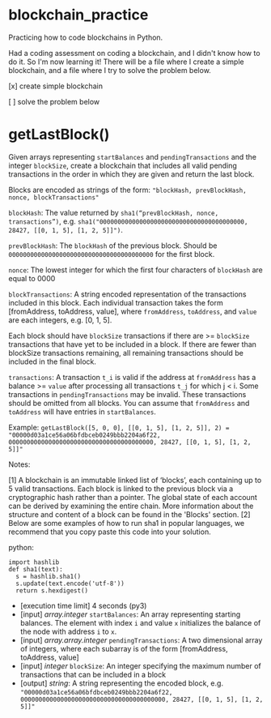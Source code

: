 # blockchain_practice
Practicing how to code blockchains in Python.

Had a coding assessment on coding a blockchain, and I didn't know how to do it. So I'm now learning it!
There will be a file where I create a simple blockchain, and a file where I try to solve the problem below.

[x] create simple blockchain

[ ] solve the problem below

# getLastBlock()

Given arrays representing `startBalances` and `pendingTransactions` and the integer `blockSize`, create a blockchain that includes all valid pending transactions in the order in which they are given and return the last block.

Blocks are encoded as strings of the form: `"blockHash, prevBlockHash, nonce, blockTransactions"`

`blockHash`: The value returned by `sha1(“prevBlockHash, nonce, transactions”)`, e.g. `sha1("0000000000000000000000000000000000000000, 28427, [[0, 1, 5], [1, 2, 5]]")`.

`prevBlockHash`: The `blockHash` of the previous block. Should be `0000000000000000000000000000000000000000` for the first block.

`nonce`: The lowest integer for which the first four characters of `blockHash` are equal to 0000

`blockTransactions`: A string encoded representation of the transactions included in this block. Each individual transaction takes the form [fromAddress, toAddress, value], where `fromAddress`, `toAddress`, and `value` are each integers, e.g. [0, 1, 5].

Each block should have `blockSize` transactions if there are >= `blockSize` transactions that have yet to be included in a block. If there are fewer than blockSize transactions remaining, all remaining transactions should be included in the final block.

`transactions`: A transaction `t_i` is valid if the address at `fromAddress` has a balance >= `value` after processing all transactions `t_j` for which j < i. Some transactions in `pendingTransactions` may be invalid. These transactions should be omitted from all blocks. You can assume that `fromAddress` and `toAddress` will have entries in `startBalances`.

Example: `getLastBlock([5, 0, 0], [[0, 1, 5], [1, 2, 5]], 2) = "00000d03a1ce56a06bfdbceb0249bbb2204a6f22, 0000000000000000000000000000000000000000, 28427, [[0, 1, 5], [1, 2, 5]]"`

Notes:

[1] A blockchain is an immutable linked list of ‘blocks’, each containing up to 5 valid transactions. Each block is linked to the previous block via a cryptographic hash rather than a pointer. The global state of each account can be derived by examining the entire chain. More information about the structure and content of a block can be found in the 'Blocks' section.
[2] Below are some examples of how to run sha1 in popular languages, we recommend that you copy paste this code into your solution.

python:

```
import hashlib
def sha1(text):
  s = hashlib.sha1()
  s.update(text.encode('utf-8'))
  return s.hexdigest()
```

- [execution time limit] 4 seconds (py3)
- [input] *array.integer* `startBalances`: An array representing starting balances. The element with index `i` and value `x` initializes the balance of the node with address `i` to `x`.
- [input] *array.array.integer* `pendingTransactions`: A two dimensional array of integers, where each subarray is of the form [fromAddress, toAddress, value]
- [input] *integer* `blockSize`: An integer specifying the maximum number of transactions that can be included in a block
- [output] *string*: A string representing the encoded block, e.g. `"00000d03a1ce56a06bfdbceb0249bbb2204a6f22, 0000000000000000000000000000000000000000, 28427, [[0, 1, 5], [1, 2, 5]]"`